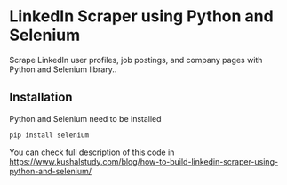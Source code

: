 # LinkedIn Scraper using Python and Selenium

Scrape LinkedIn user profiles, job postings, and company pages with Python and Selenium library.. 

## Installation
Python and Selenium need to be installed

```bash
pip install selenium
```

You can check full description of this code in https://www.kushalstudy.com/blog/how-to-build-linkedin-scraper-using-python-and-selenium/
